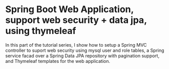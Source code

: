 # Spring Boot Web Application, support web security + data jpa, using thymeleaf

In this part of the tutorial series, I show how to setup a Spring MVC controller to suport web security using mysql user and role tables, a Spring service facad over a Spring Data JPA repository with pagination support, and Thymeleaf templates for the web application.